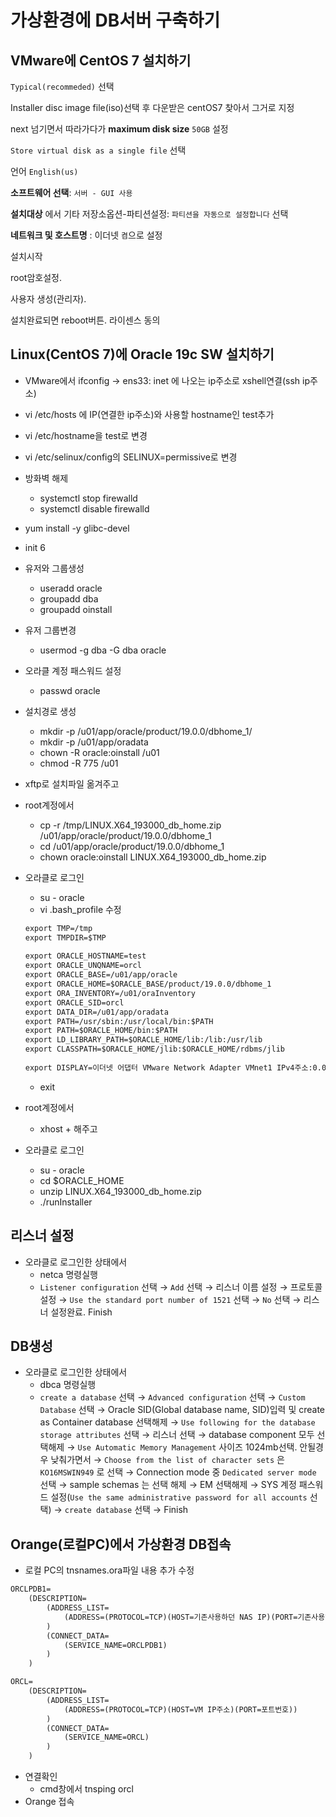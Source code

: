 # 가상환경에 DB서버 구축하기

## VMware에 CentOS 7 설치하기

`Typical(recommeded)` 선택

Installer disc image file(iso)선택 후 다운받은 centOS7 찾아서 그거로 지정

next 넘기면서 따라가다가 **maximum disk size** `50GB` 설정

`Store virtual disk as a single file` 선택

언어 `English(us)`

**소프트웨어 선택**: `서버 - GUI 사용`

**설치대상** 에서 기타 저장소옵션-파티션설정: `파티션을 자동으로 설정합니다` 선택

**네트워크 및 호스트명** : 이더넷 `켬`으로 설정

설치시작

root암호설정.

사용자 생성(관리자).

설치완료되면 reboot버튼. 라이센스 동의

## Linux(CentOS 7)에 Oracle 19c SW 설치하기

- VMware에서 ifconfig → ens33: inet 에 나오는 ip주소로 xshell연결(ssh ip주소)
- vi /etc/hosts 에 IP(연결한 ip주소)와 사용할 hostname인 test추가
- vi /etc/hostname을 test로 변경
- vi /etc/selinux/config의 SELINUX=permissive로 변경
- 방화벽 해제
    - systemctl stop firewalld
    - systemctl disable firewalld
- yum install -y glibc-devel
- init 6
- 유저와 그룹생성
    - useradd oracle
    - groupadd dba
    - groupadd oinstall
- 유저 그룹변경
    - usermod -g dba -G dba oracle
- 오라클 계정 패스워드 설정
    - passwd oracle
- 설치경로 생성
    - mkdir -p /u01/app/oracle/product/19.0.0/dbhome_1/
    - mkdir -p /u01/app/oradata
    - chown -R oracle:oinstall /u01
    - chmod -R 775 /u01
- xftp로 설치파일 옮겨주고
- root계정에서
    - cp -r /tmp/LINUX.X64_193000_db_home.zip /u01/app/oracle/product/19.0.0/dbhome_1
    - cd /u01/app/oracle/product/19.0.0/dbhome_1
    - chown oracle:oinstall LINUX.X64_193000_db_home.zip
- 오라클로 로그인
    - su - oracle
    - vi .bash_profile 수정
    
    ```html
    export TMP=/tmp
    export TMPDIR=$TMP
     
    export ORACLE_HOSTNAME=test
    export ORACLE_UNQNAME=orcl
    export ORACLE_BASE=/u01/app/oracle
    export ORACLE_HOME=$ORACLE_BASE/product/19.0.0/dbhome_1
    export ORA_INVENTORY=/u01/oraInventory
    export ORACLE_SID=orcl
    export DATA_DIR=/u01/app/oradata
    export PATH=/usr/sbin:/usr/local/bin:$PATH
    export PATH=$ORACLE_HOME/bin:$PATH
    export LD_LIBRARY_PATH=$ORACLE_HOME/lib:/lib:/usr/lib
    export CLASSPATH=$ORACLE_HOME/jlib:$ORACLE_HOME/rdbms/jlib
     
    export DISPLAY=이더넷 어댑터 VMware Network Adapter VMnet1 IPv4주소:0.0
    ```
    
    - exit
- root계정에서
    - xhost + 해주고
- 오라클로 로그인
    - su - oracle
    - cd $ORACLE_HOME
    - unzip LINUX.X64_193000_db_home.zip
    - ./runInstaller

## 리스너 설정

- 오라클로 로그인한 상태에서
    - netca 명령실행
    - `Listener configuration` 선택 → `Add` 선택 → 리스너 이름 설정 → 프로토콜 설정
    → `Use the standard port number of 1521` 선택 → `No` 선택 → 리스너 설정완료. Finish

## DB생성

- 오라클로 로그인한 상태에서
    - dbca 명령실행
    - `create a database` 선택 → `Advanced configuration` 선택 → `Custom Database` 선택
    → Oracle SID(Global database name, SID)입력 및 create as Container database 선택해제
    → `Use following for the database storage attributes` 선택 → 리스너 선택
    → database component 모두 선택해제 → `Use Automatic Memory Management` 사이즈 1024mb선택. 안될경우 낮춰가면서 
    → `Choose from the list of character sets` 은 `KO16MSWIN949` 로 선택 → Connection mode 중 `Dedicated server mode` 선택
    → sample schemas 는 선택 해제 → EM 선택해제 → SYS 계정 패스워드 설정(`Use the same administrative password for all accounts` 선택)
    → `create database` 선택 → Finish

## Orange(로컬PC)에서 가상환경 DB접속

- 로컬 PC의 tnsnames.ora파일 내용 추가 수정

```html
ORCLPDB1=
    (DESCRIPTION=
        (ADDRESS_LIST=
            (ADDRESS=(PROTOCOL=TCP)(HOST=기존사용하던 NAS IP)(PORT=기존사용하던 포트번호))
        )
        (CONNECT_DATA=
            (SERVICE_NAME=ORCLPDB1)
        )
    )

ORCL=
    (DESCRIPTION=
        (ADDRESS_LIST=
            (ADDRESS=(PROTOCOL=TCP)(HOST=VM IP주소)(PORT=포트번호))
        )
        (CONNECT_DATA=
            (SERVICE_NAME=ORCL)
        )
    )
```

- 연결확인
    - cmd창에서 tnsping orcl
- Orange 접속
